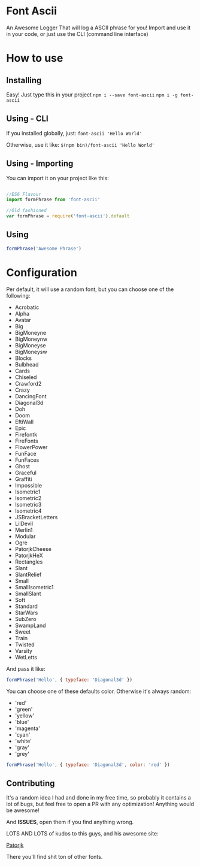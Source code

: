 # Font Ascii

An Awesome Logger That will log a ASCII phrase for you!
Import and use it in your code, or just use the CLI (command line interface)

# How to use

## Installing
Easy! Just type this in your project
`npm i --save font-ascii`
`npm i -g font-ascii`

## Using - CLI
If you installed globally, just:
`font-ascii 'Hello World'`

Otherwise, use it like:
`$(npm bin)/font-ascii 'Hello World'`

## Using - Importing
You can import it on your project like this:

``` javascript

//ES6 Flavour
import formPhrase from 'font-ascii'

//Old fashioned
var formPhrase = require('font-ascii').default

```

## Using
``` javascript
formPhrase('Awesome Phrase')
```

# Configuration
Per default, it will use a random font, but you can choose one of the following:

 - Acrobatic
 - Alpha
 - Avatar
 - Big
 - BigMoneyne
 - BigMoneynw
 - BigMoneyse
 - BigMoneysw
 - Blocks
 - Bulbhead
 - Cards
 - Chiseled
 - Crawford2
 - Crazy
 - DancingFont
 - Diagonal3d
 - Doh
 - Doom
 - EftiWall
 - Epic
 - Firefontk
 - FireFonts
 - FlowerPower
 - FunFace
 - FunFaces
 - Ghost
 - Graceful
 - Graffiti
 - Impossible
 - Isometric1
 - Isometric2
 - Isometric3
 - Isometric4
 - JSBracketLetters
 - LilDevil
 - Merlin1
 - Modular
 - Ogre
 - PatorjkCheese
 - PatorjkHeX
 - Rectangles
 - Slant
 - SlantRelief
 - Small
 - SmallIsometric1
 - SmallSlant
 - Soft
 - Standard
 - StarWars
 - SubZero
 - SwampLand
 - Sweet
 - Train
 - Twisted
 - Varsity
 - WetLetts

And pass it like:

``` javascript
formPhrase('Hello', { typeface: 'Diagonal3d' })
```

You can choose one of these defaults color. Otherwise it's always random:

 - 'red'
 - 'green'
 - 'yellow'
 - 'blue'
 - 'magenta'
 - 'cyan'
 - 'white'
 - 'gray'
 - 'grey'

``` javascript
formPhrase('Hello', { typeface: 'Diagonal3d', color: 'red' })
```

## Contributing

It's a random idea I had and done in my free time, so probably it contains a lot of bugs, but feel free to open a PR with any optimization! Anything would be awesome!

And **ISSUES**, open them if you find anything wrong.

LOTS AND LOTS of kudos to this guys, and his awesome site:

[Patorjk](http://patorjk.com/software/taag/#p=display&f=Alpha&t=A)

There you'll find shit ton of other fonts.

